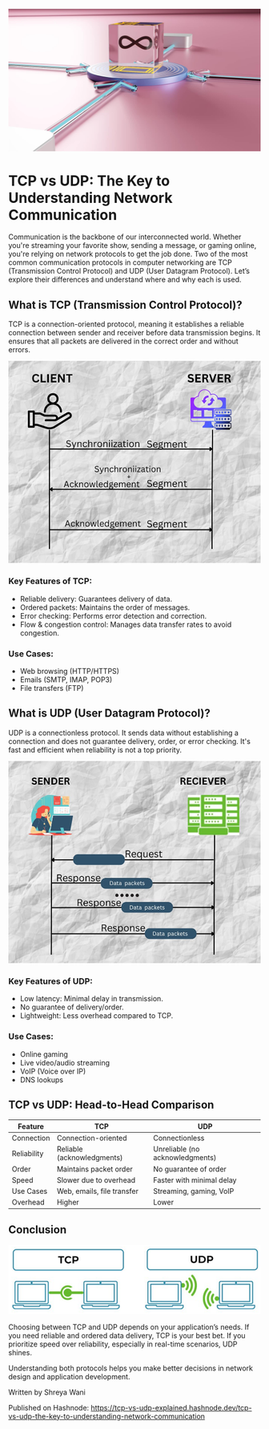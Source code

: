 ![Banner](./assets/img1.jpeg)

# TCP vs UDP: The Key to Understanding Network Communication

Communication is the backbone of our interconnected world. Whether you're streaming your favorite show, sending a message, or gaming online, you're relying on network protocols to get the job done. Two of the most common communication protocols in computer networking are TCP (Transmission Control Protocol) and UDP (User Datagram Protocol). Let’s explore their differences and understand where and why each is used.

## What is TCP (Transmission Control Protocol)?

TCP is a connection-oriented protocol, meaning it establishes a reliable connection between sender and receiver before data transmission begins. It ensures that all packets are delivered in the correct order and without errors.

![TCP Handshake](./assets/img2.jpeg)

### Key Features of TCP:
- Reliable delivery: Guarantees delivery of data.
- Ordered packets: Maintains the order of messages.
- Error checking: Performs error detection and correction.
- Flow & congestion control: Manages data transfer rates to avoid congestion.

### Use Cases:
- Web browsing (HTTP/HTTPS)
- Emails (SMTP, IMAP, POP3)
- File transfers (FTP)

## What is UDP (User Datagram Protocol)?

UDP is a connectionless protocol. It sends data without establishing a connection and does not guarantee delivery, order, or error checking. It's fast and efficient when reliability is not a top priority.

![UDP Flow](./assets/img3.jpeg)

### Key Features of UDP:
- Low latency: Minimal delay in transmission.
- No guarantee of delivery/order.
- Lightweight: Less overhead compared to TCP.

### Use Cases:
- Online gaming
- Live video/audio streaming
- VoIP (Voice over IP)
- DNS lookups

## TCP vs UDP: Head-to-Head Comparison

| Feature     | TCP                        | UDP                        |
|-------------|-----------------------------|-----------------------------|
| Connection  | Connection-oriented         | Connectionless              |
| Reliability | Reliable (acknowledgments)  | Unreliable (no acknowledgments) |
| Order       | Maintains packet order      | No guarantee of order       |
| Speed       | Slower due to overhead      | Faster with minimal delay   |
| Use Cases   | Web, emails, file transfer  | Streaming, gaming, VoIP     |
| Overhead    | Higher                      | Lower                       |

## Conclusion

![Network](./assets/img4.png)

Choosing between TCP and UDP depends on your application’s needs. If you need reliable and ordered data delivery, TCP is your best bet. If you prioritize speed over reliability, especially in real-time scenarios, UDP shines.

Understanding both protocols helps you make better decisions in network design and application development.

Written by Shreya Wani

Published on Hashnode: 
https://tcp-vs-udp-explained.hashnode.dev/tcp-vs-udp-the-key-to-understanding-network-communication